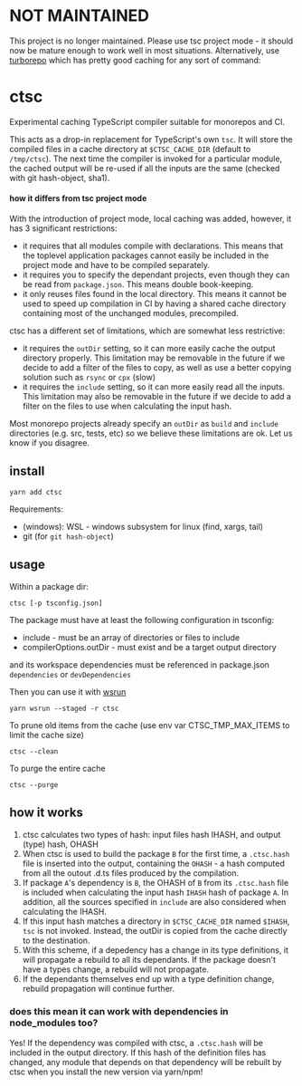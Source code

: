 # NOT MAINTAINED

This project is no longer maintained. Please use tsc project mode - it should now be mature enough to work well in most situations. Alternatively, use [turborepo](https://turborepo.org/) which has pretty good caching for any sort of command: 

# ctsc

Experimental caching TypeScript compiler suitable for monorepos and CI.

This acts as a drop-in replacement for TypeScript's own `tsc`. It will store the compiled files in a cache directory at `$CTSC_CACHE_DIR` (default to `/tmp/ctsc`). The next time the compiler is invoked for a particular module, the cached output will be re-used if all the inputs are the same (checked with git hash-object, sha1).

#### how it differs from tsc project mode

With the introduction of project mode, local caching was added, however, it has 3 significant restrictions:

- it requires that all modules compile with declarations. This means that the toplevel application packages cannot easily be included in the project mode and have to be compiled separately.
- it requires you to specify the dependant projects, even though they can be read from `package.json`. This means double book-keeping.
- it only reuses files found in the local directory. This means it cannot be used to speed up compilation in CI by having a shared cache directory containing most of the unchanged modules, precompiled.

ctsc has a different set of limitations, which are somewhat less restrictive:

- it requires the `outDir` setting, so it can more easily cache the output directory properly. This
  limitation may be removable in the future if we decide to add a filter of the files to copy, as well
  as use a better copying solution such as `rsync` or `cpx` (slow)
- it requires the `include` setting, so it can more easily read all the inputs. This limitation may
  also be removable in the future if we decide to add a filter on the files to use when calculating
  the input hash.

Most monorepo projects already specify an `outDir` as `build` and `include` directories (e.g. src,
tests, etc) so we believe these limitations are ok. Let us know if you disagree.

## install

    yarn add ctsc

Requirements:

- (windows): WSL - windows subsystem for linux (find, xargs, tail)
- git (for `git hash-object`)

## usage

Within a package dir:

    ctsc [-p tsconfig.json]

The package must have at least the following configuration in tsconfig:

- include - must be an array of directories or files to include
- compilerOptions.outDir - must exist and be a target output directory

and its workspace dependencies must be referenced in package.json `dependencies` or
`devDependencies`

Then you can use it with [wsrun](https://github.com/hfour/wsrun)

    yarn wsrun --staged -r ctsc

To prune old items from the cache (use env var CTSC_TMP_MAX_ITEMS to limit the cache size)

    ctsc --clean

To purge the entire cache

    ctsc --purge

## how it works

1. ctsc calculates two types of hash: input files hash IHASH, and output (type) hash, OHASH
2. When ctsc is used to build the package `B` for the first time, a `.ctsc.hash` file is inserted into the output, containing the `OHASH` - a hash computed from all the outout .d.ts files produced by the compilation.
3. If package `A`'s dependency is `B`, the OHASH of `B` from its `.ctsc.hash` file is included when calculating the input hash `IHASH` hash of package `A`. In addition, all the sources specified in `include` are also considered when calculating the IHASH.
4. If this input hash matches a directory in `$CTSC_CACHE_DIR` named `$IHASH`, `tsc` is not invoked. Instead, the outDir is copied from the cache directly to the destination.
5. With this scheme, if a depedency has a change in its type definitions, it will propagate a rebuild to all its dependants. If the package doesn't have a types change, a rebuild will not propagate.
6. If the dependants themselves end up with a type definition change, rebuild propagation will continue further.

### does this mean it can work with dependencies in node_modules too?

Yes! If the dependency was compiled with ctsc, a `.ctsc.hash` will be included in the output directory. If this hash of the definition files has changed, any module that depends on that dependency will be rebuilt by ctsc when you install the new version via yarn/npm!
